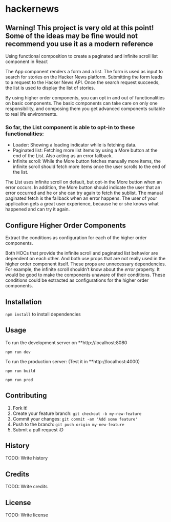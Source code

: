 # hackernews

## Warning! This project is very old at this point! Some of the ideas may be fine would not recommend you use it as a modern reference

Using functional composition to create a paginated and infinite scroll list component in React

The App component renders a form and a list. The form is used as input to search for stories on the Hacker News platform. Submitting the form leads to a request to the Hacker News API. Once the search request succeeds, the list is used to display the list of stories.

By using higher order components, you can opt in and out of functionalities on basic components. The basic components can take care on only one responsibility, and composing them you get advanced components suitable to real life environments.

### So far, the List component is able to opt-in to these functionalities: 
  * Loader: Showing a loading indicator while is fetching data.
  * Paginated list: Fetching more list items by using a More button at the end of the List. Also acting as an error fallback.
  * Infinite scroll: While the More button fetches manually more items, the infinite scroll should fetch more items once the user scrolls to the end of the list. 

The List uses infinite scroll on default, but opt-in the More button when an error occurs. In addition, the More button should indicate the user that an error occurred and he or she can try again to fetch the sublist. The manual paginated fetch is the fallback when an error happens. The user of your application gets a great user experience, because he or she knows what happened and can try it again.

## Configure Higher Order Components
Extract the conditions as configuration for each of the higher order components.

Both HOCs that provide the infinite scroll and paginated list behavior are dependent on each other. And both use props that are not really used in the higher order component itself. These props are unnecessary dependencies. For example, the infinite scroll shouldn’t know about the *error* property. It would be good to make the components unaware of their conditions. These conditions could be extracted as configurations for the higher order components. 

## Installation
`npm install` to install dependencies

## Usage
To run the development server on **http://localhost:8080

```npm run dev```

To run the production server: (Test it in **http://localhost:4000)

```npm run build```

```npm run prod``` 

## Contributing
1. Fork it!
2. Create your feature branch: `git checkout -b my-new-feature`
3. Commit your changes: `git commit -am 'Add some feature'`
4. Push to the branch: `git push origin my-new-feature`
5. Submit a pull request :D

## History
TODO: Write history

## Credits
TODO: Write credits

## License
TODO: Write license
